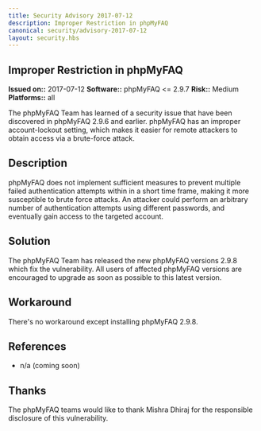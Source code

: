 ```yaml
---
title: Security Advisory 2017-07-12
description: Improper Restriction in phpMyFAQ
canonical: security/advisory-2017-07-12
layout: security.hbs
---
```


## Improper Restriction in phpMyFAQ

  **Issued on::** 2017-07-12
  **Software::** phpMyFAQ <= 2.9.7
  **Risk::** Medium
  **Platforms::** all

The phpMyFAQ Team has learned of a security issue that have been discovered in phpMyFAQ 2.9.6 and
  earlier. phpMyFAQ has an improper account-lockout setting, which makes it easier for remote attackers to obtain access
  via a brute-force attack.

## Description
phpMyFAQ does not implement sufficient measures to prevent multiple failed authentication attempts within in a short
  time frame, making it more susceptible to brute force attacks. An attacker could perform an arbitrary number of
  authentication attempts using different passwords, and eventually gain access to the targeted account.

## Solution
The phpMyFAQ Team has released the new phpMyFAQ versions 2.9.8 which fix the vulnerability. All users
  of affected phpMyFAQ versions are encouraged to upgrade as soon as possible to this latest version.

## Workaround
There's no workaround except installing phpMyFAQ 2.9.8.

## References
<ul>
  <li>
    n/a (coming soon)
  </li>
</ul>

## Thanks
The phpMyFAQ teams would like to thank Mishra Dhiraj for the responsible disclosure of this vulnerability.
